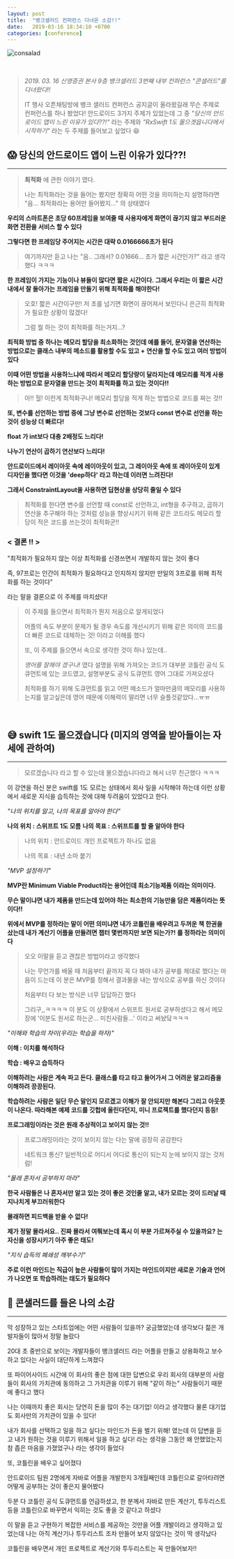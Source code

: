 ```yaml
---
layout: post
title:  "뱅크샐러드 컨퍼런스 다녀온 소감!!"
date:   2019-03-16 18:34:10 +0700
categories: [conference]
---
```

![consalad](https://user-images.githubusercontent.com/31889335/54476387-09bd0480-4840-11e9-9e0d-a3f99914f44c.PNG)

<br>


> _2019. 03. 16 신영증권 본사 9층 뱅크샐러드 3번째 내부 컨퍼런스 "콘샐러드"를 다녀왔다!!_ 
>
> IT 행사 오픈채팅방에 뱅크 샐러드 컨퍼런스 공지글이 올라왔길래 무슨 주제로 컨퍼런스를 하나 봤었다! 안드로이드 3가지 주제가 있었는데 그 중 _"당신의 안드로이드 앱이 느린 이유가 있다??!"_ 라는 주제와 _"RxSwift 1도 몰으겟읍니다에서 시작하기"_ 라는 두 주제를 들어보고 싶었다 😆

## 😱 당신의 안드로이드 앱이 느린 이유가 있다??!
---
>__최적화__ 에 관한 이야기 였다.
>
> 나는 최적화라는 것을 들어는 봤지만 정확히 어떤 것을 의미하는지 설명하라면 "음... 최적화라는 용어만 들어봤지..." 의 상태였다  

__우리의 스마트폰은 초당 60프레임을 보여줄 때 사용자에게 화면이 끊기지 않고 부드러운 화면 전환을 서비스 할 수 있다__

__그렇다면 한 프레임당 주어지는 시간은 대략 0.0166666초가 된다__

>여기까지만 듣고 나는 "음.. 그래서? 0.01666... 초가 짧은 시간인가?" 라고 생각했다 ㅋㅋㅋ

__한 프레임이 가지는 기능이나 뷰들이 많다면 짧은 시간이다. 그래서 우리는 이 짧은 시간 내에서 잘 돌아가는 프레임을 만들기 위해 최적화를 해야한다!__

> 오호! 짧은 시간이구만! 저 초를 넘기면 화면이 끊어져서 보인다니 은근히 최적화가 필요한 상황이 많겠다! 
>
>그럼 뭘 하는 것이 최적화를 하는거지...?

__최적화 방법 중 하나는 메모리 할당을 최소화하는 것인데 예를 들어, 문자열을 연산하는 방법으로는 클래스 내부의 메소드를 활용할 수도 있고 + 연산을 할 수도 있고 여러 방법이 있다__

__이때 어떤 방법을 사용하느냐에 따라서 메모리 할당량이 달라지는데 메모리를 적게 사용하는 방법으로 문자열을 만드는 것이 최적화를 하고 있는 것이다!!__

> 아!! 헐! 이런게 최적화구나! 메모리 할당을 적게 하는 방법으로 코드를 짜는 것!!

__또, 변수를 선언하는 방법 중에 그냥 변수로 선언하는 것보다 const 변수로 선언을 하는 것이 성능상 더 빠르다!__

__float 가 int보다 대충 2배정도 느리다!__

__나누기 연산이 곱하기 연산보다 느리다!__

__안드로이드에서 레이아웃 속에 레이아웃이 있고, 그 레이아웃 속에 또 레이아웃이 있게 디자인을 했다면 이것을 'deep하다' 라고 하는데 이러면 느려진다!__

__그래서 ConstraintLayout을 사용하면 딥현상을 상당히 줄일 수 있다__

> 최적화를 한다면 변수를 선언할 때 const로 선언하고, int형을 추구하고, 곱하기 연산을 추구해야 하는 것처럼 성능을 향상시키기 위해 같은 코드라도 메모리 할당이 적은 코드를 쓰는것이 최적화군!!

### < 결론 !! >

"최적화가 필요하지 않는 이상 최적화를 신경쓰면서 개발하지 않는 것이 좋다 

즉, 97프로는 인간이 최적화가 필요하다고 인지하지 않지만 만일의 3프로를 위해 최적화를 하는 것이다"

라는 말을 결론으로 이 주제를 마치셨다!

> 이 주제를 들으면서 최적화가 뭔지 처음으로 알게되었다
>
>어플의 속도 부분이 문제가 될 경우 속도를 개선시키기 위해 같은 의미의 코드를 더 빠른 코드로 대체하는 것! 이라고 이해를 했다
>
>또, 이 주제를 들으면서 속으로 생각한 것이 하나 있는데..
>
> _영어를 잘해야 겠구나!_ 였다 설명을 위해 가져오는 코드가 대부분 코틀린 공식 도큐먼트에 있는 코드였고, 설명부분도 공식 도큐먼트 영어 그대로 가져오셨다 
>
>최적화를 하기 위해 도큐먼트를 읽고 어떤 메소드가 얼마만큼의 메모리를 사용하는지를 알고싶은데 영어 때문에 이해력이 딸리면 너무 슬플것같았다...ㅠㅠ

<br>

## 😅 swift 1도 몰으겠습니다 (미지의 영역을 받아들이는 자세에 관하여)
---
> 모르겠습니다 라고 할 수 있는데 몰으겠습니다라고 해서 너무 친근했다 ㅋㅋㅋ

이 강연을 하신 분은 swift를 1도 모르는 상태에서 회사 일을 시작해야 하는데 이런 상황에서 새로운 지식을 습득하는 것에 대해 두려움이 있었다고 한다. 

_"나의 위치를 알고, 나의 목표를 알아야 한다"_

__나의 위치 : 스위프트 1도 모름__
__나의 목표 : 스위프트를 할 줄 알아야 한다__

>나의 위치 : 안드로이드 개인 프로젝트가 하나도 없음
>
>나의 목표 : 내년 소마 붙기

_"MVP 설정하기"_

__MVP란 Minimum Viable Product라는 용어인데 최소기능제품 이라는 의미이다.__

__무슨 말이냐면 내가 제품을 만드는데 있어야 하는 최소한의 기능만을 담은 제품이라는 뜻이다!!__

__위에서 MVP를 정하라는 말이 어떤 의미냐면 내가 코틀린을 배우려고 두꺼운 책 한권을 샀는데 내가 계산기 어플을 만들려면 챕터 몇번까지만 보면 되는가?! 를 정하라는 의미이다__

> 오오 이말을 듣고 괜찮은 방법이라고 생각했다 
>
> 나는 무언가를 배울 때 처음부터 끝까지 꼭 다 봐야 내가 공부를 제대로 했다는 마음이 드는데 이 분은 MVP를 정해서 결과물을 내는 방식으로 공부를 하신 것이다
>
> 처음부터 다 보는 방식은 너무 답답하긴 했다
>
>그리구,,ㅋㅋㅋㅋ 이 분도 이 상황에서 스위프트 원서로 공부하셨다고 해서 메모장에 '이분도 원서로 하는군... 미친사람들...' 이라고 써놨닼ㅋㅋㅋ

_"이해와 학습의 차이(우리는 학습을 하자)"_

__이해 : 이치를 해석하다__

__학습 : 배우고 습득하다__

__이해하려는 사람은 계속 파고 든다. 클래스를 타고 타고 들어가서 그 어려운 알고리즘을 이해하려 끙끙된다.__

__학습하려는 사람은 일단 무슨 말인지 모르겠고 이해가 잘 안되지만 해본다 그리고 아웃풋이 나온다. 따라해본 예제 코드를 깃헙에 올린다던지, 미니 프로젝트를 했다던지 등등!__

__프로그래밍이라는 것은 원래 추상적이고 보이지 않는 것!!__

> 프로그래밍이라는 것이 보이지 않는 다는 말에 굉장히 공감한다
>
> 네트워크 통신? 일반적으로 어디서 어디로 통신이 되는지 눈에 보이지 않는 것처럼! 

_"몰래 혼자서 공부하지 마라"_

__한국 사람들은 나 혼자서만 알고 있는 것이 좋은 것인줄 알고, 내가 모르는 것이 드러날 때 지나치게 부끄러워한다__

__몰래하면 피드백을 받을 수 없다!__

__제가 정말 몰라서요.. 진짜 몰라서 여쭤보는데 혹시 이 부분 가르쳐주실 수 있을까요? 는 자신을 성장시키기 아주 좋은 태도!__

_"지식 습득의 폐쇄성 깨부수기"_

__주로 이런 마인드는 직급이 높은 사람들이 많이 가지는 마인드이지만 새로운 기술과 언어가 나오면 또 학습하려는 태도가 필요하다__

## 💨 콘샐러드를 들은 나의 소감
---
막 성장하고 있는 스타트업에는 어떤 사람들이 있을까? 궁금했었는데 생각보다 젊은 개발자들이 많아서 정말 놀랐다

20대 초 중반으로 보이는 개발자들이 뱅크샐러드 라는 어플을 만들고 상용화하고 보수하고 있다는 사실이 대단하게 느껴졌다 

또 파이어사이드 시간에 이 회사의 좋은 점에 대한 답변으로 우리 회사의 대부분의 사람들이 회사의 가치관에 동의하고 그 가치관을 이루기 위해 "같이 하는" 사람들이기 때문에 좋다고 했다

나는 이때까지 좋은 회사는 당연히 돈을 많이 주는 대기업! 이라고 생각했다 물론 대기업도 회사만의 가치관이 있을 수 있다! 

 내가 회사를 선택하고 일을 하고 싶다는 마인드가 돈을 벌기 위해! 였는데 이 답변을 듣고 내가 원하는 것을 이루기 위해서 일을 하고 싶다! 라는 생각을 그동안 왜 안했었는지 참 좁은 마음을 가졌었구나 라는 생각이 들었다

또, 코틀린을 배우고 싶어졌다 

안드로이드 팀원 2명에게 자바로 어플을 개발한지 3개월째인데 코틀린으로 갈아타려면 어떻게 공부하는 것이 좋은지 물어봤다

두분 다 코틀린 공식 도큐먼트를 언급하셨고, 한 분께서 자바로 만든 계산기, 투두리스트 등을 코틀린으로 바꾸면서 익히는 것도 좋을 것 같다고 하셨다

이 말을 듣고 구현하기 복잡한 서비스를 제공하는 것만을 어플 개발이라고 생각하고 있었는데 나는 아직 계산기나 투두리스트 조차 만들어 보지 않았다는 것이 딱 생각났다 

코틀린을 배우면서 개인 프로젝트로 계산기와 투두리스트는 꼭 만들어보자!!
